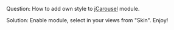 Question: How to add own style to <a href="http://drupal.org/project/jcarousel">jCarousel</a> module.

Solution: Enable module, select in your views from "Skin". Enjoy!